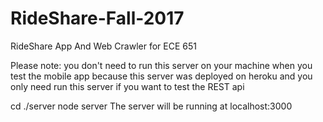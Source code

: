 # RideShare-Fall-2017
RideShare App And Web Crawler for ECE 651

Please note: you don't need to run this server on your machine when you test the mobile app because this server was deployed on heroku and you only need run this server if you want to test the REST api 

cd ./server
node server
The server will be running at localhost:3000
